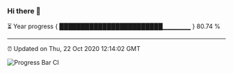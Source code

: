### Hi there 👋

⏳ Year progress { ████████████████████████▁▁▁▁▁▁ } 80.74 %

---

⏰ Updated on Thu, 22 Oct 2020 12:14:02 GMT

![Progress Bar CI](https://github.com/liununu/liununu/workflows/Progress%20Bar%20CI/badge.svg)
